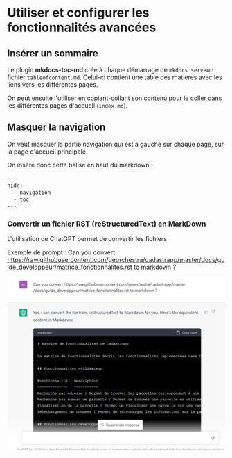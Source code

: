 # Utiliser et configurer les fonctionnalités avancées



## Insérer un sommaire

Le plugin **mkdocs-toc-md**  crée à chaque démarrage de `mkdocs serve`un fichier `tableofcontent.md`. Celui-ci contient une table des matières avec les liens vers les différentes pages.

On peut ensuite l'utiliser en copiant-collant son contenu pour le coller dans les différentes pages d'accueil (`index.md`).



## Masquer la navigation

On veut masquer la partie navigation qui est à gauche sur chaque page, sur la page d'accueil principale.

On insère donc cette balise en haut du markdown :

```
---
hide:
  - navigation
  - toc
---
```



### Convertir un fichier RST (reStructuredText) en MarkDown

L'utilisation de ChatGPT permet de convertir les fichiers

Exemple de prompt :
Can you convert https://raw.githubusercontent.com/georchestra/cadastrapp/master/docs/guide_developpeur/matrice_fonctionnalites.rst to markdown ?

![image info](./images/prompt_chatgpt.PNG)
